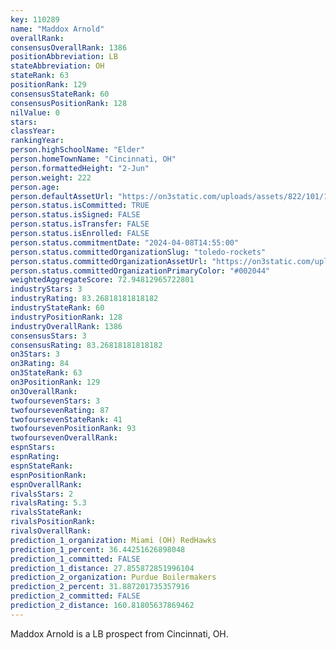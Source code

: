 ```yaml
---
key: 110289
name: "Maddox Arnold"
overallRank: 
consensusOverallRank: 1386
positionAbbreviation: LB
stateAbbreviation: OH
stateRank: 63
positionRank: 129
consensusStateRank: 60
consensusPositionRank: 128
nilValue: 0
stars: 
classYear: 
rankingYear: 
person.highSchoolName: "Elder"
person.homeTownName: "Cincinnati, OH"
person.formattedHeight: "2-Jun"
person.weight: 222
person.age: 
person.defaultAssetUrl: "https://on3static.com/uploads/assets/822/101/101822.jpg"
person.status.isCommitted: TRUE
person.status.isSigned: FALSE
person.status.isTransfer: FALSE
person.status.isEnrolled: FALSE
person.status.commitmentDate: "2024-04-08T14:55:00"
person.status.committedOrganizationSlug: "toledo-rockets"
person.status.committedOrganizationAssetUrl: "https://on3static.com/uploads/assets/131/150/150131.svg"
person.status.committedOrganizationPrimaryColor: "#002044"
weightedAggregateScore: 72.94812965722801
industryStars: 3
industryRating: 83.26818181818182
industryStateRank: 60
industryPositionRank: 128
industryOverallRank: 1386
consensusStars: 3
consensusRating: 83.26818181818182
on3Stars: 3
on3Rating: 84
on3StateRank: 63
on3PositionRank: 129
on3OverallRank: 
twofoursevenStars: 3
twofoursevenRating: 87
twofoursevenStateRank: 41
twofoursevenPositionRank: 93
twofoursevenOverallRank: 
espnStars: 
espnRating: 
espnStateRank: 
espnPositionRank: 
espnOverallRank: 
rivalsStars: 2
rivalsRating: 5.3
rivalsStateRank: 
rivalsPositionRank: 
rivalsOverallRank: 
prediction_1_organization: Miami (OH) RedHawks
prediction_1_percent: 36.44251626898048
prediction_1_committed: FALSE
prediction_1_distance: 27.855872851996104
prediction_2_organization: Purdue Boilermakers
prediction_2_percent: 31.887201735357916
prediction_2_committed: FALSE
prediction_2_distance: 160.81805637869462
---
```

Maddox Arnold is a LB prospect from Cincinnati, OH.